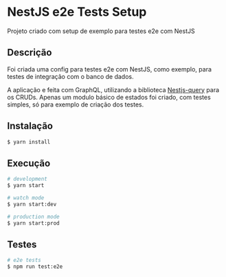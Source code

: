 # NestJS e2e Tests Setup

Projeto criado com setup de exemplo para testes e2e com NestJS

## Descrição

Foi criada uma config para testes e2e com NestJS, como exemplo, para testes de integração com o banco de dados.

A aplicação e feita com GraphQL, utilizando a biblioteca [Nestjs-query](https://doug-martin.github.io/nestjs-query/)
para os CRUDs. Apenas um modulo básico de estados foi criado, com testes simples, só para exemplo de criação dos testes.

## Instalação

```bash
$ yarn install
```

## Execução

```bash
# development
$ yarn start

# watch mode
$ yarn start:dev

# production mode
$ yarn start:prod
```

## Testes

```bash
# e2e tests
$ npm run test:e2e
```
